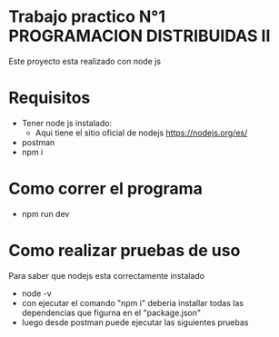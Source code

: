 
# Trabajo practico N°1 PROGRAMACION DISTRIBUIDAS II
Este proyecto esta realizado con  node js

# Requisitos
- Tener node js instalado:
    - Aqui tiene el sitio oficial de nodejs  https://nodejs.org/es/
- postman
- npm i

# Como correr el programa
- npm run dev

# Como realizar pruebas de uso
Para saber que nodejs esta correctamente instalado
- node -v
- con ejecutar el comando "npm i" deberia installar todas las dependencias que figurna en el "package.json" 
- luego desde postman puede ejecutar las siguientes pruebas